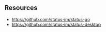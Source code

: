 ## Resources
- https://github.com/status-im/status-go
- https://github.com/status-im/status-desktop

